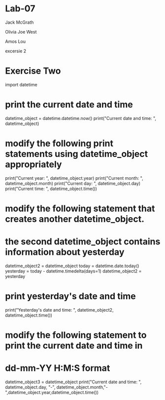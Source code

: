 # Lab-07
Jack McGrath

Olivia Joe West

Amos Lou


excersie 2
# Exercise Two
import datetime

# print the current date and time
datetime_object = datetime.datetime.now()
print("Current date and time: ", datetime_object)

# modify the following print statements using datetime_object appropriately
print("Current year: ", datetime_object.year)
print("Current month: ", datetime_object.month)
print("Current day: ", datetime_object.day)
print("Current time: ", datetime_object.time())

# modify the following statement that creates another datetime_object.
# the second datetime_object contains information about yesterday
datetime_object2 = datetime_object
today = datetime.date.today()
yesterday = today - datetime.timedelta(days=1)
datetime_object2 = yesterday

# print yesterday's date and time
print("Yesterday's date and time: ", datetime_object2, datetime_object.time())

# modify the following statement to print the current date and time in
# dd-mm-YY H:M:S format
datetime_object3 = datetime_object
print("Current date and time: ", datetime_object.day, "-", datetime_object.month,"-",datetime_object.year,datetime_object.time())
